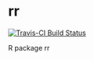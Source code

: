 # rr
[![Travis-CI Build Status](https://travis-ci.org/SensitiveQuestions/rr.svg?branch=master)](https://travis-ci.org/SensitiveQuestions/rr)

R package rr
